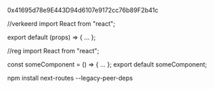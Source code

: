 0x41695d78e9E443D94d6107e9172cc76b89F2b41c

//verkeerd
import React from "react";

export default (props) => {
...
};

//reg
import React from "react";

const someComponent = () => {
...
};
export default someComponent;

npm install next-routes --legacy-peer-deps
